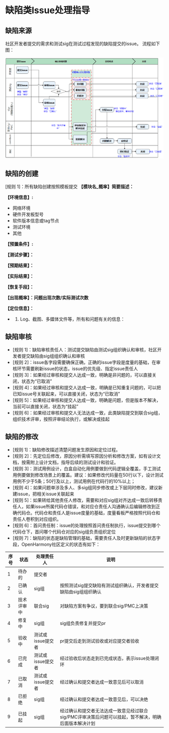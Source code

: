 # 缺陷类Issue处理指导

## 缺陷来源

社区开发者提交的需求和测试sig在测试过程发现的缺陷提交的issue。
流程如下图：

![图片说明](figures\issue.png)
## 缺陷的创建
[规则 1]：所有缺陷创建按照模板提交
**【模块名_概率】简要描述：**

 **【环境信息】:** 
- 网络环境
- 硬件开发板型号
- 软件版本信息或tag节点
- 测试环境
- 其他

 **【预置条件】:**

 **【测试步骤】：**

 **【预期结果】：**

 **【实际结果】：**

 **【恢复手段】：**

 **【出现概率】：问题出现次数/实际测试次数**

 **【定位信息】：**

- 1. Log、截图、多媒体文件等，所有和问题有关的信息：

## 缺陷审核
- [规则 1]：缺陷审核责任人：测试提交缺陷由测试sig组织确认和审核，社区开发者提交缺陷由sig组组织确认和审核<br>
- [规则 2]：issue各字段需要确保正确，正确的issue字段是度量的基础，在审核环节需要刷新issue的状态，issue的优先级、指定issue责任人<br>
- [规则 3]：如果经过审核和提交人达成一致，明确是非问题的，可以直接关闭，状态为“已取消”<br>
- [规则 4]：如果经过审核和提交人达成一致，明确是已知重复问题的，可以把已知issue号关联起来，可以直接关闭，状态为“已取消”<br>
- [规则 5]：如果经过审核和提交人达成一致，明确是问题，但是版本不解决，当前可以直接关闭，状态为“挂起”<br>
- [规则 6]：如果经过审核和提交人无法达成一致，此类缺陷提交到联合sig组，组织技术评审，按照评审结论执行，或解决或挂起<br>

## 缺陷的修改
- [规则 1]：缺陷修改描述清楚问题发生原因和定位过程。<br>
- [规则 2]：先定位后修改，原因分析需填写原因分析和修改方案，如有设计文档，按需附上设计文档，指导后续的测试设计和验证。<br>
- [规则 3]：测试用例设计，白盒自动化用例要做到代码逻辑全覆盖，手工测试用例要做到修改场景上的覆盖。建议：如果修改代码量在50行以下，设计测试用例不少于5条；50行及以上，测试用例在代码行的10%以上；<br>
- [规则 4]：如果问题单涉及多人、多sig组同步修改或上下层同时修改，建议新建issue，把相关issue关联起来<br>
- [规则 5]：如果转给其他责任人修改，需要和对应sig组对齐达成一致后转移责任人，如果issue所属代码仓错误，和对应仓责任人沟通确认后编辑修改到正确代码仓。代码仓和责任人是issue度量的基础，度量看板严格按照代码仓和责任人卷积到对应组织。<br>
- [规则 6]：首问责任制：issue的处理按照首问责任制执行，issue提交到哪个代码仓下，首问哪个代码仓对应的sig组负责组织定位<br>
- [规则 7]：缺陷的状态是缺陷管理的基础，需要责任人及时更新缺陷的状态字段，OpenHarmony社区定义的状态有如下：<br>

|  序号 |状态   |处理责任人   |说明   |
| ------------ | ------------ | ------------ | ------------ |
|1   | 待办的  | 提交者  |   |
| 2  | 已确认  | sig组  | 按照测试sig提交缺陷有测试组织确认，开发者提交缺陷由sig组组织确认  |
| 3  | 技术评审中  | 联合sig  | 对缺陷方案有争议，要到联合sig/PMC上决策  |
| 4  | 修复中  | sig组  | sig组负责修复并提交pr  |
| 5  | 验收中  | 测试或issue提交者  | pr提交后走到测试验收或对应提交者验收  |
| 6  | 已完成  | 测试或issue提交者  | 经过验收后状态走到已完成状态，表示issue处理闭环  |
| 7  | 已取消  | 测试或issue提交者  | 经过确认和提交者达成一致意见后可以取消  |
| 8  | 已拒绝  | sig组  | 经过确认和提交者达成一致意见后，可以决绝  |
| 9  | 已挂起  | sig组  | 经过确认和提交者无法达成一致意见经过联合sig/PMC评审决策后问题可以挂起，暂不解决，明确后面版本解决计划  |




